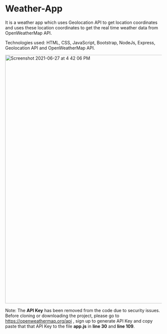 # Weather-App
It is a weather app which uses Geolocation API to get location coordinates and uses these location coordinates to get the real time weather data from OpenWeatherMap API.

Technologies used: HTML, CSS, JavaScript, Bootstrap, NodeJs, Express, Geolocation API and OpenWeatherMap API.


<img width="800" alt="Screenshot 2021-06-27 at 4 42 06 PM" src="https://user-images.githubusercontent.com/52441813/123542416-29ee0480-d767-11eb-99a4-3ac85ac2ed9d.png">



Note: The **API Key** has been removed from the code due to security issues. Before cloning or downloading the project, please go to https://openweathermap.org/api , sign up to generate API Key and copy paste that that API Key to the file **app.js** in **line 30** and **line 109**.
